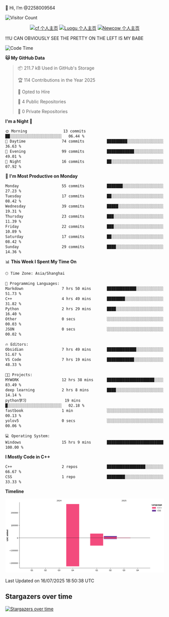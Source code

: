  👋 Hi, I’m @2258009564

![Visitor Count](https://profile-counter.glitch.me/{2258009564}/count.svg)

<!---
2258009564/2258009564 is a ✨ special ✨ repository because its `README.md` (this file) appears on your GitHub profile.
You can click the Preview link to take a look at your changes.
--->

<div align="center">

[![cf 个人主页](https://img.shields.io/badge/codeforces-alisa22580-yellow)](https://codeforces.com/profile/alisa22580)
[![Luogu 个人主页](https://img.shields.io/badge/Luogu-alisa_kujou-blue)](https://www.luogu.com.cn/user/1440708)
[![Newcow 个人主页](https://img.shields.io/badge/nowcoder-lzy-blue)](https://ac.nowcoder.com/acm/contest/profile/51334038)

</div>

!!!U CAN OBVIOUSLY SEE THE PRETTY ON THE LEFT IS MY BABE



<!--START_SECTION:waka-->
![Code Time](http://img.shields.io/badge/Code%20Time-333%20hrs%2035%20mins-blue)

**🐱 My GitHub Data** 

> 📦 211.7 kB Used in GitHub's Storage 
 > 
> 🏆 114 Contributions in the Year 2025
 > 
> 💼 Opted to Hire
 > 
> 📜 4 Public Repositories 
 > 
> 🔑 0 Private Repositories 
 > 
**I'm a Night 🦉** 

```text
🌞 Morning                13 commits          ██░░░░░░░░░░░░░░░░░░░░░░░   06.44 % 
🌆 Daytime                74 commits          █████████░░░░░░░░░░░░░░░░   36.63 % 
🌃 Evening                99 commits          ████████████░░░░░░░░░░░░░   49.01 % 
🌙 Night                  16 commits          ██░░░░░░░░░░░░░░░░░░░░░░░   07.92 % 
```
📅 **I'm Most Productive on Monday** 

```text
Monday                   55 commits          ███████░░░░░░░░░░░░░░░░░░   27.23 % 
Tuesday                  17 commits          ██░░░░░░░░░░░░░░░░░░░░░░░   08.42 % 
Wednesday                39 commits          █████░░░░░░░░░░░░░░░░░░░░   19.31 % 
Thursday                 23 commits          ███░░░░░░░░░░░░░░░░░░░░░░   11.39 % 
Friday                   22 commits          ███░░░░░░░░░░░░░░░░░░░░░░   10.89 % 
Saturday                 17 commits          ██░░░░░░░░░░░░░░░░░░░░░░░   08.42 % 
Sunday                   29 commits          ████░░░░░░░░░░░░░░░░░░░░░   14.36 % 
```


📊 **This Week I Spent My Time On** 

```text
🕑︎ Time Zone: Asia/Shanghai

💬 Programming Languages: 
Markdown                 7 hrs 50 mins       █████████████░░░░░░░░░░░░   51.73 % 
C++                      4 hrs 49 mins       ████████░░░░░░░░░░░░░░░░░   31.82 % 
Python                   2 hrs 29 mins       ████░░░░░░░░░░░░░░░░░░░░░   16.40 % 
Other                    0 secs              ░░░░░░░░░░░░░░░░░░░░░░░░░   00.03 % 
JSON                     0 secs              ░░░░░░░░░░░░░░░░░░░░░░░░░   00.02 % 

🔥 Editors: 
Obsidian                 7 hrs 49 mins       █████████████░░░░░░░░░░░░   51.67 % 
VS Code                  7 hrs 19 mins       ████████████░░░░░░░░░░░░░   48.33 % 

🐱‍💻 Projects: 
MYWORK                   12 hrs 38 mins      █████████████████████░░░░   83.49 % 
deep learning            2 hrs 8 mins        ████░░░░░░░░░░░░░░░░░░░░░   14.14 % 
python学习                 19 mins             █░░░░░░░░░░░░░░░░░░░░░░░░   02.18 % 
fastbook                 1 min               ░░░░░░░░░░░░░░░░░░░░░░░░░   00.13 % 
yolov5                   0 secs              ░░░░░░░░░░░░░░░░░░░░░░░░░   00.06 % 

💻 Operating System: 
Windows                  15 hrs 9 mins       █████████████████████████   100.00 % 
```

**I Mostly Code in C++** 

```text
C++                      2 repos             █████████████████░░░░░░░░   66.67 % 
CSS                      1 repo              ████████░░░░░░░░░░░░░░░░░   33.33 % 
```



**Timeline**

![Lines of Code chart](https://raw.githubusercontent.com/2258009564/2258009564/main/assets/bar_graph.png)


 Last Updated on 16/07/2025 18:50:38 UTC
<!--END_SECTION:waka-->

## Stargazers over time
[![Stargazers over time](https://starchart.cc/2258009564/2258009564.svg?variant=adaptive)](https://starchart.cc/2258009564/2258009564)
